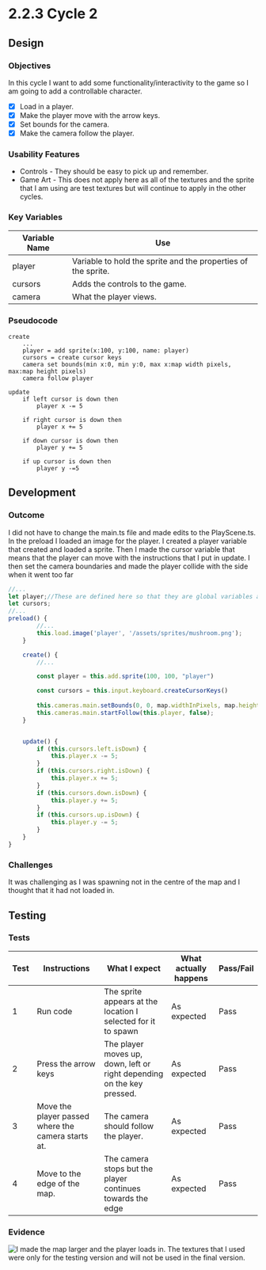 # 2.2.3 Cycle 2

## Design

### Objectives

In this cycle I want to add some functionality/interactivity to the game so I am going to add a controllable character.

* [x] Load in a player.
* [x] Make the player move with the arrow keys.
* [x] Set bounds for the camera.
* [x] Make the camera follow the player.

### Usability Features

* Controls - They should be easy to pick up and remember.
* Game Art - This does not apply here as all of the textures and the sprite that I am using are test textures but will continue to apply in the other cycles.

### Key Variables

| Variable Name | Use                                                           |
| ------------- | ------------------------------------------------------------- |
| player        | Variable to hold the sprite and the properties of the sprite. |
| cursors       | Adds the controls to the game.                                |
| camera        | What the player views.                                        |

### Pseudocode

```
create
    ...
    player = add sprite(x:100, y:100, name: player)
    cursors = create cursor keys
    camera set bounds(min x:0, min y:0, max x:map width pixels, max:map height pixels)
    camera follow player

update
    if left cursor is down then
        player x -= 5
    
    if right cursor is down then
        player x += 5
        
    if down cursor is down then
        player y += 5
    
    if up cursor is down then
        player y -=5
```

## Development

### Outcome

I did not have to change the main.ts file and made edits to the PlayScene.ts. In the preload I loaded an image for the player.  I created a player variable that created and loaded a sprite.  Then I made the cursor variable that means that the player can move with the instructions that I put in update.  I then set the camera boundaries and made the player collide with the side when it went too far

```typescript
//...
let player;//These are defined here so that they are global variables and can be accessed in both the update and create functions.
let cursors;
//...
preload() {
        //...
        this.load.image('player', '/assets/sprites/mushroom.png');
    }

    create() {
        //...

        const player = this.add.sprite(100, 100, "player")

        const cursors = this.input.keyboard.createCursorKeys()
        
        this.cameras.main.setBounds(0, 0, map.widthInPixels, map.heightInPixels);
        this.cameras.main.startFollow(this.player, false);
    }


    update() {
        if (this.cursors.left.isDown) {
            this.player.x -= 5;
        }
        if (this.cursors.right.isDown) {
            this.player.x += 5;
        }
        if (this.cursors.down.isDown) {
            this.player.y += 5;
        }
        if (this.cursors.up.isDown) {
            this.player.y -= 5;
        }
    }
}

```

### Challenges

It was challenging as I was spawning not in the centre of the map and I thought that it had not loaded in.

## Testing

### Tests

| Test | Instructions                                       | What I expect                                                          | What actually happens | Pass/Fail |
| ---- | -------------------------------------------------- | ---------------------------------------------------------------------- | --------------------- | --------- |
| 1    | Run code                                           | The sprite appears at the location I selected for it to spawn          | As expected           | Pass      |
| 2    | Press the arrow keys                               | The player moves up, down, left or right depending on the key pressed. | As expected           | Pass      |
| 3    | Move the player passed where the camera starts at. | The camera should follow the player.                                   | As expected           | Pass      |
| 4    | Move to the edge of the map.                       | The camera stops but the player continues towards the edge             | As expected           | Pass      |

### Evidence



![I made the map larger and the player loads in. The textures that I used were only for the testing version and will not be used in the final version.](<../.gitbook/assets/image (6).png>)

